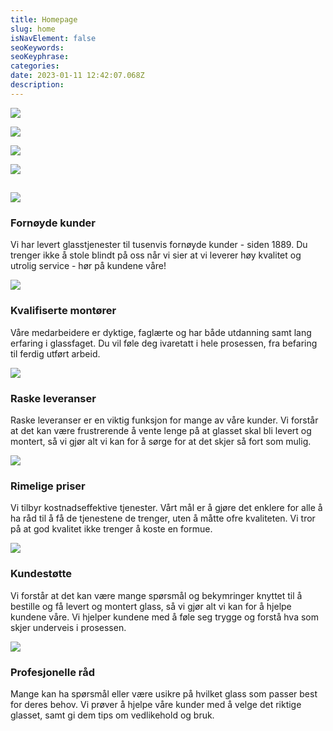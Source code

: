 ```yaml
---
title: Homepage
slug: home
isNavElement: false
seoKeywords: 
seoKeyphrase: 
categories: 
date: 2023-01-11 12:42:07.068Z
description: 
---
```


![](https://cdn.sanity.io/images/csbn9wp4/transformed-data/c7f290476d4a8dbf9efcbaeb08507e279748c3a5-2965x2965.jpg)

![](https://cdn.sanity.io/images/csbn9wp4/transformed-data/1245bd50fca3dc00ada978f7d6f89588446a79e1-1279x853.jpg)

![](https://cdn.sanity.io/images/csbn9wp4/transformed-data/4eb3ccb5cee09d81467c2435c1f436818a87239d-1920x1080.jpg)

![](https://cdn.sanity.io/images/csbn9wp4/transformed-data/f2c57b6e29a5c72b8c77b0b6ccb4bda6c7ed8934-1980x1288.jpg)



## 

![](https://cdn.sanity.io/images/csbn9wp4/transformed-data/c9963db696df16b7119a166297d994acbb9789b6-24x24.svg)

### Fornøyde kunder

Vi har levert glasstjenester til tusenvis fornøyde kunder - siden 1889. Du trenger ikke å stole blindt på oss når vi sier at vi leverer høy kvalitet og utrolig service - hør på kundene våre!



![](https://cdn.sanity.io/images/csbn9wp4/transformed-data/1f70fd5618245b5e6ced2ac312fb7185bcc7110d-24x24.svg)

### Kvalifiserte montører

Våre medarbeidere er dyktige, faglærte og har både utdanning samt lang erfaring i glassfaget. Du vil føle deg ivaretatt i hele prosessen, fra befaring til ferdig utført arbeid.



![](https://cdn.sanity.io/images/csbn9wp4/transformed-data/094b5bb56bf696a8d2f90a10182da7f3fe6a1fdc-512x512.svg)

### Raske leveranser

Raske leveranser er en viktig funksjon for mange av våre kunder. Vi forstår at det kan være frustrerende å vente lenge på at glasset skal bli levert og montert, så vi gjør alt vi kan for å sørge for at det skjer så fort som mulig.



![](https://cdn.sanity.io/images/csbn9wp4/transformed-data/86cee924d9eee78e1f86f639230d4c0945a3bbb8-20x20.svg)

### Rimelige priser

Vi tilbyr kostnadseffektive tjenester. Vårt mål er å gjøre det enklere for alle å ha råd til å få de tjenestene de trenger, uten å måtte ofre kvaliteten. Vi tror på at god kvalitet ikke trenger å koste en formue.





![](https://cdn.sanity.io/images/csbn9wp4/transformed-data/81cc3860e0907d19f1631a794b148077d1340cca-24x24.svg)

### Kundestøtte

Vi forstår at det kan være mange spørsmål og bekymringer knyttet til å bestille og få levert og montert glass, så vi gjør alt vi kan for å hjelpe kundene våre. Vi hjelper kundene med å føle seg trygge og forstå hva som skjer underveis i prosessen.



![](https://cdn.sanity.io/images/csbn9wp4/transformed-data/8d148e5524a4cb3f5f7b3edbb5f491d501f4ae44-24x24.svg)

### Profesjonelle råd

Mange kan ha spørsmål eller være usikre på hvilket glass som passer best for deres behov. Vi prøver å hjelpe våre kunder med å velge det riktige glasset, samt gi dem tips om vedlikehold og bruk.
